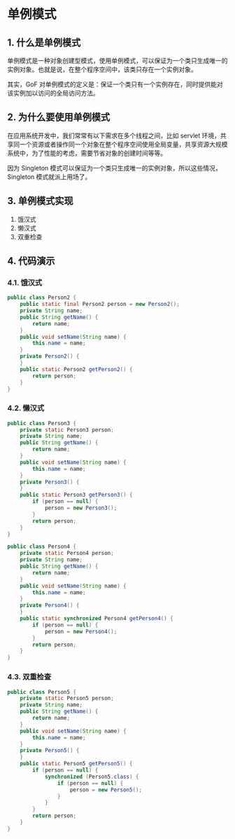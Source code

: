 # 单例模式

## 1. 什么是单例模式

单例模式是一种对象创建型模式，使用单例模式，可以保证为一个类只生成唯一的实例对象。也就是说，在整个程序空间中，该类只存在一个实例对象。

其实，GoF 对单例模式的定义是：保证一个类只有一个实例存在，同时提供能对该实例加以访问的全局访问方法。

## 2. 为什么要使用单例模式

在应用系统开发中，我们常常有以下需求在多个线程之间，比如 servlet 环境，共享同一个资源或者操作同一个对象在整个程序空间使用全局变量，共享资源大规模系统中，为了性能的考虑，需要节省对象的创建时间等等。

因为 Singleton 模式可以保证为一个类只生成唯一的实例对象，所以这些情况， Singleton 模式就派上用场了。

## 3. 单例模式实现

1. 饿汉式
2. 懒汉式
3. 双重检查

## 4. 代码演示

### 4.1. 饿汉式

```java
public class Person2 {
    public static final Person2 person = new Person2();
    private String name;
    public String getName() {
        return name;
    }
    public void setName(String name) {
        this.name = name;
    }
    private Person2() {
    }
    public static Person2 getPerson2() {
        return person;
    }
}
```

### 4.2. 懒汉式

```java
public class Person3 {
    private static Person3 person;
    private String name;
    public String getName() {
        return name;
    }
    public void setName(String name) {
        this.name = name;
    }
    private Person3() {
    }
    public static Person3 getPerson3() {
        if (person == null) {
            person = new Person3();
        }
        return person;
    }
}
```

```java
public class Person4 {
    private static Person4 person;
    private String name;
    public String getName() {
        return name;
    }
    public void setName(String name) {
        this.name = name;
    }
    private Person4() {
    }
    public static synchronized Person4 getPerson4() {
        if (person == null) {
            person = new Person4();
        }
        return person;
    }
}
```

### 4.3. 双重检查

```java
public class Person5 {
    private static Person5 person;
    private String name;
    public String getName() {
        return name;
    }
    public void setName(String name) {
        this.name = name;
    }
    private Person5() {
    }
    public static Person5 getPerson5() {
        if (person == null) {
            synchronized (Person5.class) {
                if (person == null) {
                    person = new Person5();
                }
            }
        }
        return person;
    }
}
```
